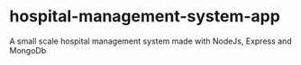 # hospital-management-system-app
A small scale hospital management system made with NodeJs, Express and MongoDb
